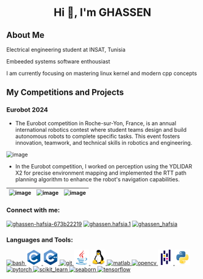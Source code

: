 <h1 align="center">Hi 👋, I'm GHASSEN</h1>

## About Me
Electrical engineering student at INSAT, Tunisia

Embeeded systems software enthousiast

I am currently focusing on mastering linux kernel and modern cpp concepts 

## My Competitions and Projects
### Eurobot 2024

- The Eurobot competition in Roche-sur-Yon, France, is an annual international robotics contest where student teams design and build autonomous robots to complete specific tasks. This event fosters innovation, teamwork, and technical skills in robotics and engineering.

![image](https://github.com/GhassenHafsiaINSAT/GhassenHafsiaINSAT/assets/110825502/43f34d11-d3db-4d42-9628-4e1af9512cec)

- In the Eurobot competition, I worked on perception using the YDLIDAR X2 for precise environment mapping and implemented the RTT path planning algorithm to enhance the robot's navigation capabilities.

| ![image](https://github.com/GhassenHafsiaINSAT/Path_Planning/assets/110825502/72078da2-c1f9-4e87-b79d-9c6cf8e18dcc)| ![image](https://github.com/GhassenHafsiaINSAT/Path_Planning/assets/110825502/a1f0b83d-d8aa-466e-a91a-36a0f2ce3d3a) | ![image](https://github.com/GhassenHafsiaINSAT/Path_Planning/assets/110825502/a0595ba6-e680-4110-8258-73daa7b3938f) |
|---------------------------------------|---------------------------------------|---------------------------------------|


<h3 align="left">Connect with me:</h3>
<p align="left">
<a href="https://linkedin.com/in/ghassen-hafsia-673b22219" target="blank"><img align="center" src="https://raw.githubusercontent.com/rahuldkjain/github-profile-readme-generator/master/src/images/icons/Social/linked-in-alt.svg" alt="ghassen-hafsia-673b22219" height="30" width="40" /></a>
<a href="https://fb.com/ghassen.hafsia.1" target="blank"><img align="center" src="https://raw.githubusercontent.com/rahuldkjain/github-profile-readme-generator/master/src/images/icons/Social/facebook.svg" alt="ghassen.hafsia.1" height="30" width="40" /></a>
<a href="https://www.leetcode.com/ghassen_hafsia" target="blank"><img align="center" src="https://raw.githubusercontent.com/rahuldkjain/github-profile-readme-generator/master/src/images/icons/Social/leet-code.svg" alt="ghassen_hafsia" height="30" width="40" /></a>
</p>

<h3 align="left">Languages and Tools:</h3>
<p align="left"> <a href="https://www.gnu.org/software/bash/" target="_blank" rel="noreferrer"> <img src="https://www.vectorlogo.zone/logos/gnu_bash/gnu_bash-icon.svg" alt="bash" width="40" height="40"/> </a> <a href="https://www.cprogramming.com/" target="_blank" rel="noreferrer"> <img src="https://raw.githubusercontent.com/devicons/devicon/master/icons/c/c-original.svg" alt="c" width="40" height="40"/> </a> <a href="https://www.w3schools.com/cpp/" target="_blank" rel="noreferrer"> <img src="https://raw.githubusercontent.com/devicons/devicon/master/icons/cplusplus/cplusplus-original.svg" alt="cplusplus" width="40" height="40"/> </a> <a href="https://git-scm.com/" target="_blank" rel="noreferrer"> <img src="https://www.vectorlogo.zone/logos/git-scm/git-scm-icon.svg" alt="git" width="40" height="40"/> </a> <a href="https://www.java.com" target="_blank" rel="noreferrer"> <img src="https://raw.githubusercontent.com/devicons/devicon/master/icons/java/java-original.svg" alt="java" width="40" height="40"/> </a> <a href="https://www.linux.org/" target="_blank" rel="noreferrer"> <img src="https://raw.githubusercontent.com/devicons/devicon/master/icons/linux/linux-original.svg" alt="linux" width="40" height="40"/> </a> <a href="https://www.mathworks.com/" target="_blank" rel="noreferrer"> <img src="https://upload.wikimedia.org/wikipedia/commons/2/21/Matlab_Logo.png" alt="matlab" width="40" height="40"/> </a> <a href="https://opencv.org/" target="_blank" rel="noreferrer"> <img src="https://www.vectorlogo.zone/logos/opencv/opencv-icon.svg" alt="opencv" width="40" height="40"/> </a> <a href="https://pandas.pydata.org/" target="_blank" rel="noreferrer"> <img src="https://raw.githubusercontent.com/devicons/devicon/2ae2a900d2f041da66e950e4d48052658d850630/icons/pandas/pandas-original.svg" alt="pandas" width="40" height="40"/> </a> <a href="https://www.python.org" target="_blank" rel="noreferrer"> <img src="https://raw.githubusercontent.com/devicons/devicon/master/icons/python/python-original.svg" alt="python" width="40" height="40"/> </a> <a href="https://pytorch.org/" target="_blank" rel="noreferrer"> <img src="https://www.vectorlogo.zone/logos/pytorch/pytorch-icon.svg" alt="pytorch" width="40" height="40"/> </a> <a href="https://scikit-learn.org/" target="_blank" rel="noreferrer"> <img src="https://upload.wikimedia.org/wikipedia/commons/0/05/Scikit_learn_logo_small.svg" alt="scikit_learn" width="40" height="40"/> </a> <a href="https://seaborn.pydata.org/" target="_blank" rel="noreferrer"> <img src="https://seaborn.pydata.org/_images/logo-mark-lightbg.svg" alt="seaborn" width="40" height="40"/> </a> <a href="https://www.tensorflow.org" target="_blank" rel="noreferrer"> <img src="https://www.vectorlogo.zone/logos/tensorflow/tensorflow-icon.svg" alt="tensorflow" width="40" height="40"/> </a> </p>
